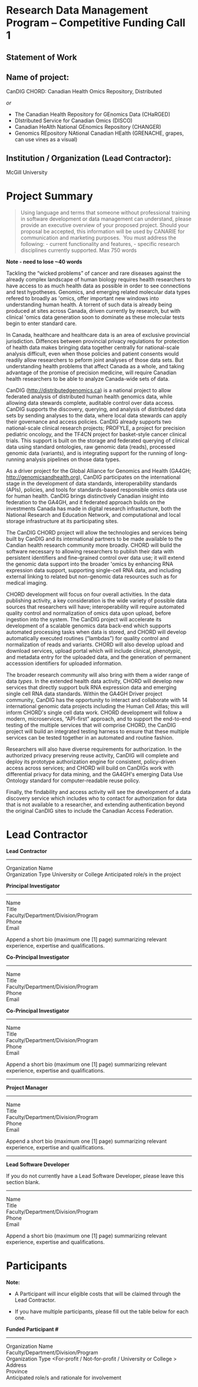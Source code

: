 # Research Data Management Program – Competitive Funding Call 1
## Statement of Work

## Name of project:

CanDIG CHORD: Canadian Health Omics Repository, Distributed

*or*

- The Canadian Health Repository for GEnomics Data (CHaRGED)
- DIstributed Service for Canadian Omics (DISCO)
- Canadian HeAlth National GEnomics Repository (CHANGER)
- Genomics REpository NAtional Canadian HEalth (GRENACHE, grapes, can use vines as a visual)

## Institution / Organization (Lead Contractor):

McGill University

Project Summary
===============

> Using language and terms that someone without professional training
> in software development or data management can understand, please
> provide an executive overview of your proposed project. Should your
> proposal be accepted, this information will be used by CANARIE for
> communication and marketing purposes.  You must address the following:
>     - current functionality and features,
>     - specific research disciplines currently supported.
> Max 750 words

**Note - need to lose ~40 words**

Tackling the &ldquo;wicked problems&rdquo; of cancer and rare
diseases against the already complex landscape of human biology
requires health researchers to have access to as much health data
as possible in order to see connections and test hypotheses.
Genomics, and emerging related molecular data types refered to
broadly as 'omics, offer important new windows into understanding
human health.  A torrent of such data is already being produced at
sites across Canada, driven currently by research, but with clinical
'omics data generation soon to dominate as these molecular tests
begin to enter standard care.

In Canada, healthcare and healthcare data is an area of exclusive
provincial jurisdiction.  Diffences between provincial privacy
regulations for protection of health data makes bringing data
together centrally for national-scale analysis difficult, even when
those policies and patient consents would readily allow researchers
to peform joint analyses of those data sets.  But understanding
health problems that affect Canada as a whole, and taking advantage
of the promise of precision medicine, will require Canadian health
researchers to be able to analyze Canada-wide sets of data.

CanDIG (http://distributedgenomics.ca) is a national project to
allow federated analysis of distributed human health genomics data,
while allowing data stewards complete, auditable control over
data access.  CanDIG supports the discovery, querying, and analysis
of distributed data sets by sending analyses to the data, where
local data stewards can apply their governance and access policies.
CanDIG already supports two national-scale clinical research projects;
PROFYLE, a project for precision pediatric oncology, and the TF4CN
project for basket-style cancer clinical trials. This support is built on 
the storage and federated querying of clinical data using standard
ontologies, raw genomic data (reads), processed genomic data
(variants), and is integrating support for the running of long-running
analysis pipelines on those data types.

As a driver project for the Global Alliance for Genomics and Health
(GA4GH; http://genomicsandhealth.org), CanDIG participates on the
international stage in the development of data standards,
interoperability standards (APIs), policies, and tools for
standards-based responsible omics data use for human health.  CanDIG
brings distinctively Canadian insight into federation to the GA4GH,
and it federated approach builds on the investments Canada has made
in digital research infrastucture, both the National Research and
Education Network, and computational and local storage infrastructure
at its participating sites.

The CanDIG CHORD project will allow the technologies and services
being built by CanDIG and its international partners to be made
available to the Candian health research community more broadly.
CHORD will build the software necessary to allowing researchers to
publish their data with persistent identifiers and fine-grained
control over data use; it will extend the genomic data support into
the broader 'omics by enhancing RNA expression data support,
supporting single-cell RNA data, and including external linking to
related but non-genomic data resources such as for medical imaging.

CHORD development will focus on four overall activities.
In the data publishing activity, a key consideration is the wide
variety of possible data sources that researchers will have;
interoperability will require automated quality control and
normalization of omics data upon upload, before ingestion into the
system.  The CanDIG project will accelerate its development of a
scalable genomics data back-end which supports automated processing tasks when data is stored, and
CHORD will develop automatically executed routines (&ldquo;lambdas&rdquo;)
for quality control and normalization of reads and variants.  CHORD
will also develop upload and download services,
upload portal which will include clinical, phenotypic, and metadata
entry for the uploaded data, and the generation of permanent
accesssion identifiers for uploaded information.

The broader research community will also bring with them a wider
range of data _types_.  In the extended health data activity, CHORD
will develop new services that directly support bulk RNA expression
data and emerging single cell RNA data standards. Within the GA4GH
Driver project community, CanDIG has the opportunity to interact
and collaborate with 14 international genomic data projects including
the Human Cell Atlas; this will inform CHORD's single cell data work. 
CHORD development will follow a modern, microservices,
&ldquo;API-first&rdquo; approach, and to support the end-to-end
testing of the multiple services that will comprise CHORD, the
CanDIG project will build an integrated testing harness to ensure
that these multiple services can be tested together in an automated
and routine fashion.

Researchers will also have diverse requirements for authorization.
In the authorized privacy preserving reuse activity, CanDIG will
complete and deploy its prototype authorization engine for
consistent, policy-driven access across services; and CHORD will build
on CanDIGs work with differential privacy for data mining, and the
GA4GH's emerging Data Use Ontology standard for computer-readable
reuse policy.

Finally, the findability and access activity will see the development
of a data discovery service which includes who to contact for
authorization for data that is not available to a researcher, and
extending authentication beyond the original CanDIG sites to include
the Canadian Access Federation.


Lead Contractor
===============

  **Lead Contractor**
  ----------------------------------- --------------------------------------------------------------
  Organization Name                   
  Organization Type                   University or College
  Anticipated role/s in the project   

  **Principal Investigator**
  ------------------------------------- --
  Name                                  
  Title                                 
  Faculty/Department/Division/Program   
  Phone                                 
  Email                                 

Append a short bio (maximum one \[1\] page) summarizing relevant
experience, expertise and qualifications.

  **Co-Principal Investigator**
  ---------------------------------------------------- --
  Name                                                 
  Title                                                
  Faculty/Department/Division/Program                  
  Phone                                                
  Email                                                

  **Co-Principal Investigator**
  ---------------------------------------------------- --
  Name                                                 
  Title                                                
  Faculty/Department/Division/Program                  
  Phone                                                
  Email                                                

Append a short bio (maximum one \[1\] page) summarizing relevant
experience, expertise and qualifications.

  ------------------------------------------------------------------------------------
  **Project Manager**


  --------------------------------------------------------------------------------- --
  Name                                                                              
  Title                                                                             
  Faculty/Department/Division/Program                                               
  Phone                                                                             
  Email                                                                             


Append a short bio (maximum one \[1\] page) summarizing relevant
experience, expertise and qualifications.

  ---------------------------------------------------------------------------------------------
  **Lead Software Developer**
  
  If you do not currently have a Lead Software Developer, please leave this section blank.
  ------------------------------------------------------------------------------------------ --
  Name                                                                                       
  Title                                                                                      
  Faculty/Department/Division/Program                                                        
  Phone                                                                                      
  Email                                                                                      

Append a short bio (maximum one \[1\] page) summarizing relevant
experience, expertise and qualifications.

Participants 
=============

**Note:**

-   A Participant will incur eligible costs that will be claimed through
    the Lead Contractor.

-   If you have multiple participants, please fill out the table below
    for each one.

  **Funded Participant \#**
  -------------------------------------------------- --------------------------------------------------------------
  Organization Name                                  
  Faculty/Department/Division/Program                
  Organization Type                                  &lt;For-profit / Not-for-profit / University or College &gt;
  Address                                            
  Province                                           
  Anticipated role/s and rationale for involvement   
